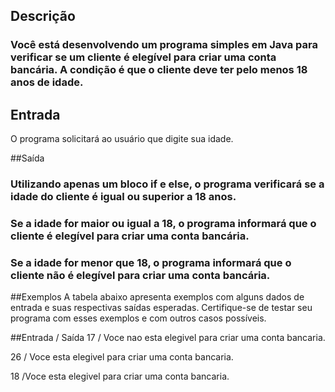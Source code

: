 ## Descrição
### Você está desenvolvendo um programa simples em Java para verificar se um cliente é elegível para criar uma conta bancária. A condição é que o cliente deve ter pelo menos 18 anos de idade.

## Entrada
O programa solicitará ao usuário que digite sua idade.

##Saída
### Utilizando apenas um bloco if e else, o programa verificará se a idade do cliente é igual ou superior a 18 anos.
### Se a idade for maior ou igual a 18, o programa informará que o cliente é elegível para criar uma conta bancária.
### Se a idade for menor que 18, o programa informará que o cliente não é elegível para criar uma conta bancária.

##Exemplos
A tabela abaixo apresenta exemplos com alguns dados de entrada e suas respectivas saídas esperadas. Certifique-se de testar seu programa com esses exemplos e com outros casos possíveis.

##Entrada	 / Saída
17	/ Voce nao esta elegivel para criar uma conta bancaria.

26	/ Voce esta elegivel para criar uma conta bancaria.

18	/Voce esta elegivel para criar uma conta bancaria.
